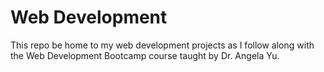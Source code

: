 # Web Development

This repo be home to my web development projects as I follow along with the Web Development Bootcamp course taught by Dr. Angela Yu.
